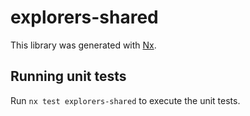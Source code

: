 # explorers-shared

This library was generated with [Nx](https://nx.dev).

## Running unit tests

Run `nx test explorers-shared` to execute the unit tests.
